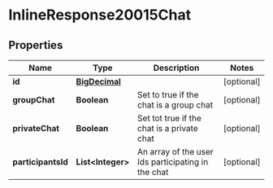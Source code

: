 
# InlineResponse20015Chat

## Properties
Name | Type | Description | Notes
------------ | ------------- | ------------- | -------------
**id** | [**BigDecimal**](BigDecimal.md) |  |  [optional]
**groupChat** | **Boolean** | Set to true if the chat is a group chat |  [optional]
**privateChat** | **Boolean** | Set tot true if the chat is a private chat |  [optional]
**participantsId** | **List&lt;Integer&gt;** | An array of the user Ids participating in the chat |  [optional]



